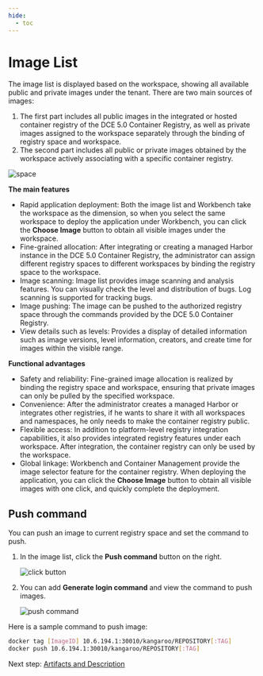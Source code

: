 ```yaml
---
hide:
  - toc
---
```


# Image List

The image list is displayed based on the workspace, showing all available public and
private images under the tenant. There are two main sources of images:

1. The first part includes all public images in the integrated or hosted container registry
   of the DCE 5.0 Container Registry, as well as private images assigned to the workspace separately through the binding of 
   registry space and workspace.
2. The second part includes all public or private images obtained by the workspace actively associating with 
   a specific container registry.

![space](https://docs.daocloud.io/daocloud-docs-images/docs/en/docs/kangaroo/images/space02.png)

**The main features**

- Rapid application deployment: Both the image list and Workbench take the workspace
  as the dimension, so when you select the same workspace to deploy the application under Workbench, 
  you can click the __Choose Image__ button to obtain all visible images under the workspace.
- Fine-grained allocation: After integrating or creating a managed Harbor instance in the DCE 5.0 Container Registry, the administrator 
  can assign different registry spaces to different workspaces by binding the registry space to the workspace.
- Image scanning: Image list provides image scanning and analysis features. You can visually check the
  level and distribution of bugs. Log scanning is supported for tracking bugs.
- Image pushing: The image can be pushed to the authorized registry space through the
  commands provided by the DCE 5.0 Container Registry.
- View details such as levels: Provides a display of detailed information such as
  image versions, level information, creators, and create time for images within the visible range.

**Functional advantages**

- Safety and reliability: Fine-grained image allocation is realized by binding the registry space
  and workspace, ensuring that private images can only be pulled by the specified workspace.
- Convenience: After the administrator creates a managed Harbor or integrates
  other registries, if he wants to share it with all workspaces and namespaces, he only needs to
  make the container registry public.
- Flexible access: In addition to platform-level registry integration capabilities, it also
  provides integrated registry features under each workspace. After integration,
  the container registry can only be used by the workspace.
- Global linkage: Workbench and Container Management provide the image selector feature
  for the container registry. When deploying the application, you can click the __Choose Image__
  button to obtain all visible images with one click, and quickly complete the deployment.

## Push command

You can push an image to current registry space and set the command to push.

1. In the image list, click the __Push command__ button on the right.

    ![click button](https://docs.daocloud.io/daocloud-docs-images/docs/en/docs/kangaroo/images/push00.png)

1. You can add __Generate login command__ and view the command to push images.

    ![push command](https://docs.daocloud.io/daocloud-docs-images/docs/en/docs/kangaroo/images/push01.png)

Here is a sample command to push image:

```bash
docker tag [ImageID] 10.6.194.1:30010/kangaroo/REPOSITORY[:TAG]
docker push 10.6.194.1:30010/kangaroo/REPOSITORY[:TAG]
```

Next step: [Artifacts and Description](./desc.md)
